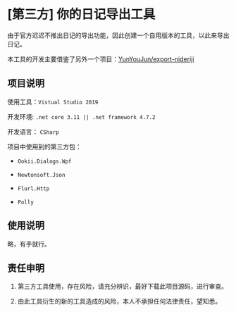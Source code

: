 # [第三方] 你的日记导出工具

由于官方迟迟不推出日记的导出功能，因此创建一个自用版本的工具，以此来导出日记。

本工具的开发主要借鉴了另外一个项目：[YunYouJun/export-nideriji](https://github.com/YunYouJun/export-nideriji)

## 项目说明

使用工具：`Vistual Studio 2019`

开发环境: `.net core 3.11 || .net framework 4.7.2`

开发语言： `CSharp`

项目中使用到的第三方包：

* `Ookii.Dialogs.Wpf`

* `Newtonsoft.Json`

* `Flurl.Http`

* `Polly`

## 使用说明

略，有手就行。

## 责任申明

1. 第三方工具使用，存在风险，请充分辨识，最好下载此项目源码，进行审查。

2. 由此工具衍生的新的工具造成的风险，本人不承担任何法律责任，望知悉。
